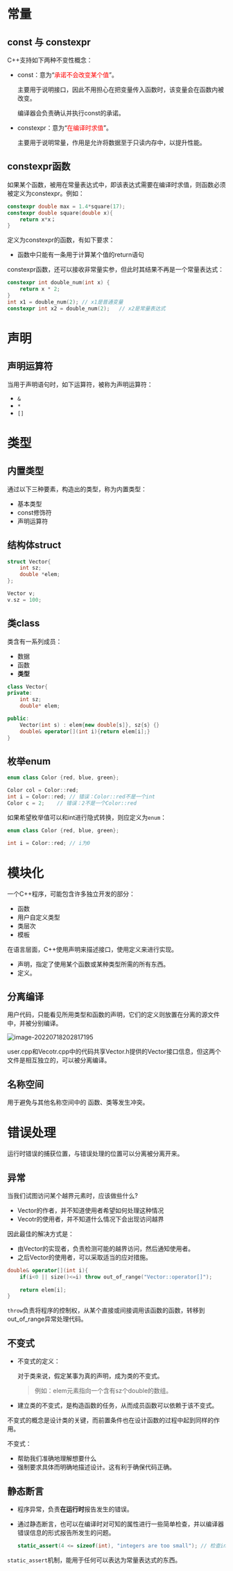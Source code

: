 # 常量

## const 与 constexpr

C++支持如下两种不变性概念：

- const：意为“<font color="red">承诺不会改变某个值</font>”。

  主要用于说明接口，因此不用担心在把变量传入函数时，该变量会在函数内被改变。

  编译器会负责确认并执行const的承诺。

- constexpr：意为“<font color="red">在编译时求值</font>”。

  主要用于说明常量，作用是允许将数据至于只读内存中，以提升性能。



## constexpr函数

如果某个函数，被用在常量表达式中，即该表达式需要在编译时求值，则函数必须被定义为constexpr。例如：

```C++
constexpr double max = 1.4*square(17);
constexpr double square(double x){
    return x*x；
}
```

定义为constexpr的函数，有如下要求：

- 函数中只能有一条用于计算某个值的return语句



constexpr函数，还可以接收非常量实参，但此时其结果不再是一个常量表达式：
```C++
constexpr int double_num(int x) {
	return x * 2;
}
int x1 = double_num(2);	// x1是普通变量
constexpr int x2 = double_num(2);	// x2是常量表达式
```



# 声明

## 声明运算符

当用于声明语句时，如下运算符，被称为声明运算符：

- `&`
- `*`
- `[]`



# 类型

## 内置类型

通过以下三种要素，构造出的类型，称为内置类型：

- 基本类型
- const修饰符
- 声明运算符



## 结构体struct

```C++
struct Vector{
  	int sz;
    double *elem;
};

Vector v;
v.sz = 100;
```



## 类class

类含有一系列成员：

- 数据
- 函数
- **类型**

```C++
class Vector{
private:
	int sz;
    double* elem;

public:
    Vector(int s) : elem{new double[s]}, sz{s} {}
    double& operator[](int i){return elem[i];}
}
```



## 枚举enum

```C++
enum class Color {red, blue, green};

Color col = Color::red;
int i = Color::red;	// 错误：Color::red不是一个int
Color c = 2;	// 错误：2不是一个Color::red
```



如果希望枚举值可以和int进行隐式转换，则应定义为`enum`：
```C++
enum class Color {red, blue, green};

int i = Color::red;	// i为0
```



# 模块化

一个C++程序，可能包含许多独立开发的部分：

- 函数
- 用户自定义类型
- 类层次
- 模板



在语言层面，C++使用声明来描述接口，使用定义来进行实现。

- 声明，指定了使用某个函数或某种类型所需的所有东西。
- 定义。





## 分离编译

用户代码，只能看见所用类型和函数的声明，它们的定义则放置在分离的源文件中，并被分别编译。



![image-20220718202817195](基本概念.assets/image-20220718202817195-16581472988421.png)

user.cpp和Vecotr.cpp中的代码共享Vector.h提供的Vector接口信息，但这两个文件是相互独立的，可以被分离编译。



## 名称空间

用于避免与其他名称空间中的 函数、类等发生冲突。





# 错误处理

运行时错误的捕获位置，与错误处理的位置可以分离被分离开来。



## 异常

当我们试图访问某个越界元素时，应该做些什么?

- Vector的作者，并不知道使用者希望如何处理这种情况
- Vecotr的使用者，并不知道什么情况下会出现访问越界

因此最佳的解决方式是：

- 由Vector的实现者，负责检测可能的越界访问，然后通知使用者。
- 之后Vector的使用者，可以采取适当的应对措施。

```C++
double& operator[](int i){
    if(i<0 || size()<=i) throw out_of_range("Vector::operator[]");
    
    return elem[i];
}
```

`throw`负责将程序的控制权，从某个直接或间接调用该函数的函数，转移到out_of_range异常处理代码。



## 不变式

- 不变式的定义：

  对于类来说，假定某事为真的声明，成为类的不变式。

  > 例如：elem元素指向一个含有sz个double的数组。

- 建立类的不变式，是构造函数的任务，从而成员函数可以依赖于该不变式。



不变式的概念是设计类的关键，而前置条件也在设计函数的过程中起到同样的作用。

不变式：

- 帮助我们准确地理解想要什么
- 强制要求具体而明确地描述设计。这有利于确保代码正确。



## 静态断言

- 程序异常，负责**在运行时**报告发生的错误。

- 通过静态断言，也可以在编译时对可知的属性进行一些简单检查，并以编译器错误信息的形式报告所发生的问题。

  ```C++
  static_assert(4 <= sizeof(int), "integers are too small"); // 检查int的尺寸
  ```



`static_assert`机制，能用于任何可以表达为常量表达式的东西。







